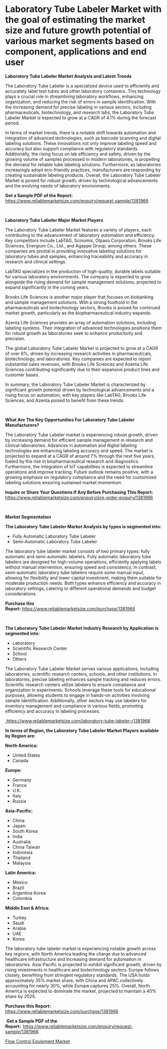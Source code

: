 <p><h1>Laboratory Tube Labeler Market with the goal of estimating the market size and future growth potential of various market segments based on component, applications and end user</h1></p><p><strong>Laboratory Tube Labeler Market Analysis and Latest Trends</strong></p>
<p><p>The Laboratory Tube Labeler is a specialized device used to efficiently and accurately label test tubes and other laboratory containers. This technology plays a crucial role in streamlining laboratory workflows, enhancing organization, and reducing the risk of errors in sample identification. With the increasing demand for precise labeling in various sectors, including pharmaceuticals, biotechnology, and research labs, the Laboratory Tube Labeler Market is expected to grow at a CAGR of 4.1% during the forecast period.</p><p>In terms of market trends, there is a notable shift towards automation and integration of advanced technologies, such as barcode scanning and digital labeling solutions. These innovations not only improve labeling speed and accuracy but also support compliance with regulatory standards. Additionally, the rising focus on lab efficiency and safety, driven by the growing volume of samples processed in modern laboratories, is propelling the demand for reliable tube labeling solutions. Furthermore, as laboratories increasingly adopt eco-friendly practices, manufacturers are responding by creating sustainable labeling products. Overall, the Laboratory Tube Labeler Market is poised for robust growth, driven by technological advancements and the evolving needs of laboratory environments.</p></p>
<p><strong>Get a Sample PDF of the Report:&nbsp;</strong> <a href="https://www.reliablemarketsize.com/enquiry/request-sample/1381966?utm_campaign=3254&utm_medium=2&utm_source=Github&utm_content=ia&utm_term=11042025&utm_id=laboratory-tube-labeler">https://www.reliablemarketsize.com/enquiry/request-sample/1381966</a></p>
<p>&nbsp;</p>
<p><strong>Laboratory Tube Labeler Major Market Players</strong></p>
<p><p>The Laboratory Tube Labeler Market features a variety of players, each contributing to the advancement of laboratory automation and efficiency. Key competitors include LabTAG, Scinomix, Olpaso Corporation, Brooks Life Sciences, Energium Co., Ltd., and Agappe Group, among others. These companies are pivotal in providing innovative labeling solutions for laboratory tubes and samples, enhancing traceability and accuracy in research and clinical settings.</p><p>LabTAG specializes in the production of high-quality, durable labels suitable for various laboratory environments. The company is expected to grow alongside the rising demand for sample management solutions, projected to expand significantly in the coming years.</p><p>Brooks Life Sciences is another major player that focuses on biobanking and sample management solutions. With a strong foothold in the pharmaceuticals and biotechnology sectors, Brooks is poised for continued market growth, particularly as the biopharmaceutical industry expands.</p><p>Azenta Life Sciences provides an array of automation solutions, including labeling systems. Their integration of advanced technologies positions them for robust growth as laboratories seek to enhance productivity and precision.</p><p>The global Laboratory Tube Labeler Market is projected to grow at a CAGR of over 6%, driven by increasing research activities in pharmaceuticals, biotechnology, and laboratories. Key companies are expected to report substantial sales revenues, with Brooks Life Sciences and Azenta Life Sciences contributing significantly due to their expansive product lines and customer bases.</p><p>In summary, the Laboratory Tube Labeler Market is characterized by significant growth potential driven by technological advancements and a rising focus on automation, with key players like LabTAG, Brooks Life Sciences, and Azenta poised to benefit from these trends.</p></p>
<p>&nbsp;</p>
<p><strong>What Are The Key Opportunities For Laboratory Tube Labeler Manufacturers?</strong></p>
<p><p>The Laboratory Tube Labeler market is experiencing robust growth, driven by increasing demand for efficient sample management in research and clinical laboratories. Advances in automation and digital labeling technologies are enhancing labeling accuracy and speed. The market is projected to expand at a CAGR of around 7% through the next five years, fueled by the rise in biopharmaceutical research and diagnostics. Furthermore, the integration of IoT capabilities is expected to streamline operations and improve tracking. Future outlook remains positive, with a growing emphasis on regulatory compliance and the need for customized labeling solutions ensuring sustained market momentum.</p></p>
<p><strong>Inquire or Share Your Questions If Any Before Purchasing This Report:</strong> <a href="https://www.reliablemarketsize.com/enquiry/pre-order-enquiry/1381966?utm_campaign=3254&utm_medium=2&utm_source=Github&utm_content=ia&utm_term=11042025&utm_id=laboratory-tube-labeler">https://www.reliablemarketsize.com/enquiry/pre-order-enquiry/1381966</a></p>
<p>&nbsp;</p>
<p><strong>Market Segmentation</strong></p>
<p><strong>The Laboratory Tube Labeler Market Analysis by types is segmented into:</strong></p>
<p><ul><li>Fully Automatic Laboratory Tube Labeler</li><li>Semi-Automatic Laboratory Tube Labeler</li></ul></p>
<p><p>The laboratory tube labeler market consists of two primary types: fully automatic and semi-automatic labelers. Fully automatic laboratory tube labelers are designed for high-volume operations, efficiently applying labels without manual intervention, ensuring speed and consistency. In contrast, semi-automatic laboratory tube labelers require some manual input, allowing for flexibility and lower capital investment, making them suitable for moderate production needs. Both types enhance efficiency and accuracy in laboratory settings, catering to different operational demands and budget considerations.</p></p>
<p><strong>Purchase this Report:&nbsp;</strong><a href="https://www.reliablemarketsize.com/purchase/1381966?utm_campaign=3254&utm_medium=2&utm_source=Github&utm_content=ia&utm_term=11042025&utm_id=laboratory-tube-labeler">https://www.reliablemarketsize.com/purchase/1381966</a></p>
<p>&nbsp;</p>
<p><strong>The Laboratory Tube Labeler Market Industry Research by Application is segmented into:</strong></p>
<p><ul><li>Laboratory</li><li>Scientific Research Center</li><li>School</li><li>Others</li></ul></p>
<p><p>The Laboratory Tube Labeler Market serves various applications, including laboratories, scientific research centers, schools, and other institutions. In laboratories, precise labeling enhances sample tracking and reduces errors. Scientific research centers utilize labelers to ensure compliance and organization in experiments. Schools leverage these tools for educational purposes, allowing students to engage in hands-on activities involving sample identification. Additionally, other sectors may use labelers for inventory management and compliance in various fields, promoting efficiency and accuracy in labeling processes.</p></p>
<p><a href="https://www.reliablemarketsize.com/laboratory-tube-labeler-r1381966?utm_campaign=3254&utm_medium=2&utm_source=Github&utm_content=ia&utm_term=11042025&utm_id=laboratory-tube-labeler">&nbsp;https://www.reliablemarketsize.com/laboratory-tube-labeler-r1381966</a></p>
<p><strong>In terms of Region, the Laboratory Tube Labeler Market Players available by Region are:</strong></p>
<p>
    <p> <strong> North America: </strong>
        <ul>
            <li>United States</li>
            <li>Canada</li>
        </ul>
        </p> 
    <p> <strong> Europe: </strong>
        <ul>
            <li>Germany</li>
            <li>France</li>
            <li>U.K.</li>
            <li>Italy</li>
            <li>Russia</li>
        </ul>
        </p> 
    <p> <strong> Asia-Pacific: </strong>
        <ul>
            <li>China</li>
            <li>Japan</li>
            <li>South Korea</li>
            <li>India</li>
            <li>Australia</li>
            <li>China Taiwan</li>
            <li>Indonesia</li>
            <li>Thailand</li>
            <li>Malaysia</li>
        </ul>
        </p> 
    <p> <strong> Latin America: </strong>
        <ul>
            <li>Mexico</li>
            <li>Brazil</li>
            <li>Argentina Korea</li>
            <li>Colombia</li>
        </ul>
        </p> 
    <p> <strong> Middle East & Africa: </strong>
        <ul>
            <li>Turkey</li>
            <li>Saudi</li>
            <li>Arabia</li>
            <li>UAE</li>
            <li>Korea</li>
        </ul>
    </p>
    </p>
<p><p>The laboratory tube labeler market is experiencing notable growth across key regions, with North America leading the charge due to advanced healthcare infrastructure and increasing demand for automation in laboratories. Asia-Pacific is projected to exhibit significant growth, driven by rising investments in healthcare and biotechnology sectors. Europe follows closely, benefiting from stringent regulatory standards. The USA holds approximately 35% market share, with China and APAC collectively accounting for nearly 30%, while Europe captures 25%. Overall, North America is expected to dominate the market, projected to maintain a 40% share by 2025.</p></p>
<p><strong>Purchase this Report: </strong><a href="https://www.reliablemarketsize.com/purchase/1381966?utm_campaign=3254&utm_medium=2&utm_source=Github&utm_content=ia&utm_term=11042025&utm_id=laboratory-tube-labeler">https://www.reliablemarketsize.com/purchase/1381966</a></p>
<p>&nbsp;<strong>Get a Sample PDF of the Report:&nbsp;&nbsp;</strong><a href="https://www.reliablemarketsize.com/enquiry/request-sample/1381966?utm_campaign=3254&utm_medium=2&utm_source=Github&utm_content=ia&utm_term=11042025&utm_id=laboratory-tube-labeler">https://www.reliablemarketsize.com/enquiry/request-sample/1381966</a></p>
<p><strong></strong></p>
<p><p><a href="https://github.com/hannajuana198484/Market-Research-Report-List-1/blob/main/flow-control-equipment-market.md?utm_campaign=3254&utm_medium=2&utm_source=Github&utm_content=ia&utm_term=11042025&utm_id=laboratory-tube-labeler">Flow Control Equipment Market</a></p></p>